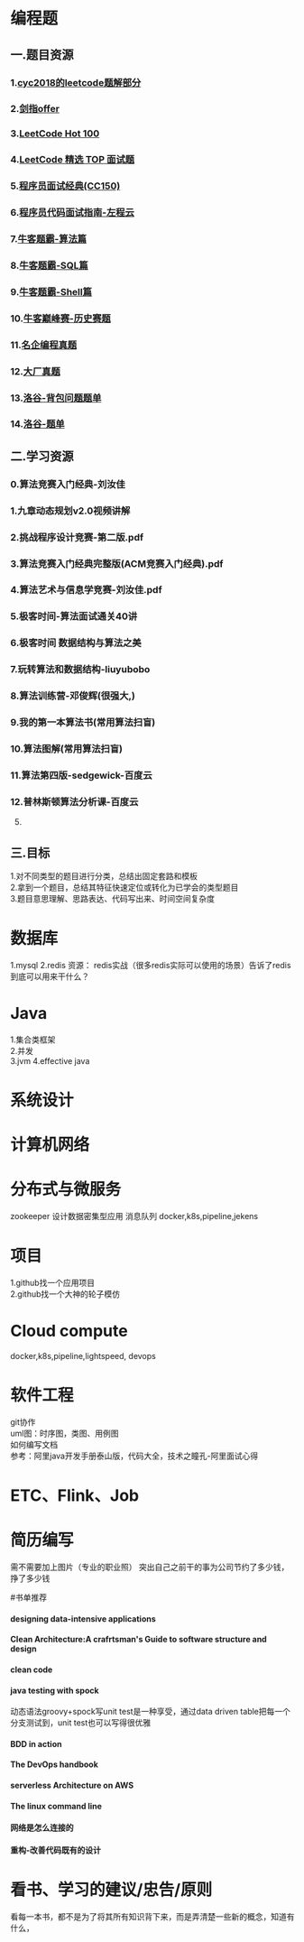 # 编程题
## 一.题目资源
### 1.[cyc2018的leetcode题解部分](https://github.com/CyC2018/CS-Notes/blob/master/notes/Leetcode%20%E9%A2%98%E8%A7%A3%20-%20%E7%9B%AE%E5%BD%95.md)
### 2.[剑指offer](https://leetcode-cn.com/problemset/lcof/)
### 3.[LeetCode Hot 100](https://leetcode-cn.com/problemset/leetcode-hot-100/)
### 4.[LeetCode 精选 TOP 面试题](https://leetcode-cn.com/problemset/leetcode-top/)
### 5.[程序员面试经典(CC150)](https://leetcode-cn.com/problemset/lcci/)
### 6.[程序员代码面试指南-左程云](https://www.nowcoder.com/ta/programmer-code-interview-guide)  
### 7.[牛客题霸-算法篇](https://www.nowcoder.com/ta/job-code-high)
### 8.[牛客题霸-SQL篇](https://www.nowcoder.com/ta/sql)
### 9.[牛客题霸-Shell篇](https://www.nowcoder.com/ta/shell)
### 10.[牛客巅峰赛-历史赛题](https://www.nowcoder.com/ta/weeklycontest-history)
### 11.[名企编程真题](https://www.nowcoder.com/ta/exam-all)
### 12.[大厂真题](https://www.nowcoder.com/contestRoom?filter=0&orderByHotValue=3&target=content&categories=0&mutiTagIds=665&page=2)
### 13.[洛谷-背包问题题单](https://www.luogu.com.cn/training/8917#information)
### 14.[洛谷-题单](https://www.luogu.com.cn/training/list)

## 二.学习资源
### 0.算法竞赛入门经典-刘汝佳
### 1.九章动态规划v2.0视频讲解
### 2.挑战程序设计竞赛-第二版.pdf
### 3.算法竞赛入门经典完整版(ACM竞赛入门经典).pdf
### 4.算法艺术与信息学竞赛-刘汝佳.pdf
### 5.极客时间-算法面试通关40讲
### 6.极客时间 数据结构与算法之美
### 7.玩转算法和数据结构-liuyubobo
### 8.算法训练营-邓俊辉(很强大,)
### 9.我的第一本算法书(常用算法扫盲)
### 10.算法图解(常用算法扫盲)
### 11.算法第四版-sedgewick-百度云
### 12.普林斯顿算法分析课-百度云
5.
## 三.目标
1.对不同类型的题目进行分类，总结出固定套路和模板  
2.拿到一个题目，总结其特征快速定位或转化为已学会的类型题目  
3.题目意思理解、思路表达、代码写出来、时间空间复杂度  
# 数据库
1.mysql
2.redis 
资源：
redis实战（很多redis实际可以使用的场景）告诉了redis到底可以用来干什么？
# Java
1.集合类框架   
2.并发  
3.jvm 
4.effective java
# 系统设计

# 计算机网络

# 分布式与微服务
zookeeper
设计数据密集型应用
消息队列
docker,k8s,pipeline,jekens
# 项目
1.github找一个应用项目  
2.github找一个大神的轮子模仿  
# Cloud compute
docker,k8s,pipeline,lightspeed, devops
# 软件工程
git协作  
uml图：时序图，类图、用例图  
如何编写文档  
参考：阿里java开发手册泰山版，代码大全，技术之瞳孔-阿里面试心得
# ETC、Flink、Job
 
# 简历编写
需不需要加上图片（专业的职业照）
突出自己之前干的事为公司节约了多少钱，挣了多少钱

#书单推荐
#### designing data-intensive applications
#### Clean Architecture:A crafrtsman's Guide to software structure and design
#### clean code
#### java testing with spock
动态语法groovy+spock写unit test是一种享受，通过data driven table把每一个分支测试到，unit test也可以写得很优雅
#### BDD in action
#### The DevOps handbook
#### serverless Architecture on AWS
#### The linux command line
#### 网络是怎么连接的
#### 重构-改善代码既有的设计

# 看书、学习的建议/忠告/原则
看每一本书，都不是为了将其所有知识背下来，而是弄清楚一些新的概念，知道有什么，